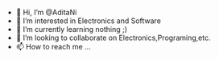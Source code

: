 - 👋 Hi, I’m @AditaNi
- 👀 I’m interested in Electronics and Software
- 🌱 I’m currently learning nothing ;)
- 💞️ I’m looking to collaborate on Electronics,Programing,etc.
- 📫 How to reach me ...

<!---
AditaNi/AditaNi is a ✨ special ✨ repository because its `README.md` (this file) appears on your GitHub profile.
You can click the Preview link to take a look at your changes.
--->
